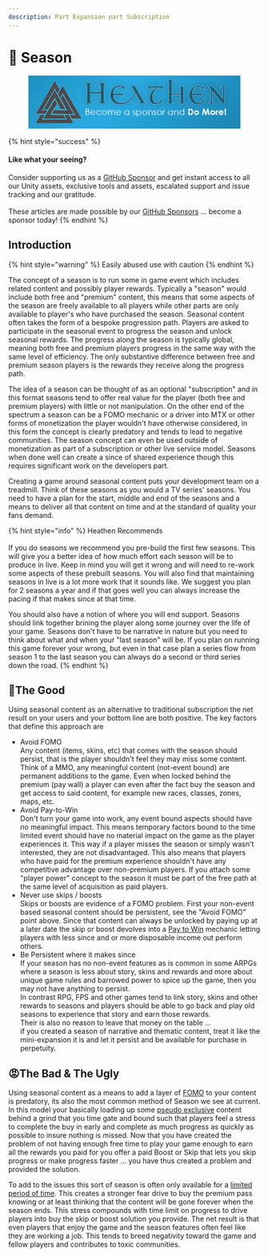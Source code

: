 ```yaml
---
description: Part Expansion part Subscription
---
```


# 🤔 Season

<figure><img src="../../../../../.gitbook/assets/512x128 Sponsor Banner.png" alt="Become a sponsor and Do More"><figcaption></figcaption></figure>

{% hint style="success" %}
#### Like what your seeing?

Consider supporting us as a [GitHub Sponsor](../../../../become-a-sponsor.md) and get instant access to all our Unity assets, exclusive tools and assets, escalated support and issue tracking and our gratitude.\
\
These articles are made possible by our [GitHub Sponsors](https://github.com/sponsors/heathen-engineering) ... become a sponsor today!
{% endhint %}

## Introduction

{% hint style="warning" %}
Easily abused use with caution
{% endhint %}

The concept of a season is to run some in game event which includes related content and possibly player rewards. Typically a "season" would include both free and "premium" content, this means that some aspects of the season are freely available to all players while other parts are only available to player's who have purchased the season. Seasonal content often takes the form of a bespoke progression path. Players are asked to participate in the seasonal event to progress the season and unlock seasonal rewards. The progress along the season is typically global, meaning both free and premium players progress in the same way with the same level of efficiency. The only substantive difference between free and premium season players is the rewards they receive along the progress path.

The idea of a season can be thought of as an  optional "subscription" and in this format seasons tend to offer real value for the player (both free and premium players) with little or not manipulation. On the other end of the spectrum a season can be a FOMO mechanic or a driver into MTX or other forms of monetization the player wouldn't have otherwise considered, in this form the concept is clearly predatory and tends to lead to negative communities. The season concept can even be used outside of monetization as part of a subscription or other live service model. Seasons when done well can create a since of shared experience though this requires significant work on the developers part.

Creating a game around seasonal content puts your development team on a treadmill. Think of these seasons as you would a TV series' seasons. You need to have a plan for the start, middle and end of the seasons and a means to deliver all that content on time and at the standard of quality your fans demand.

{% hint style="info" %}
Heathen Recommends\
\
If you do seasons we recommend you pre-build the first few seasons. This will give you a better idea of how much effort each season will be to produce in live. Keep in mind you will get it wrong and will need to re-work some aspects of these prebuilt seasons. You will also find that maintaining seasons in live is a lot more work that it sounds like. We suggest you plan for 2 seasons a year and if that goes well you can always increase the pacing if that makes since at that time.



You should also have a notion of where you will end support. Seasons should link together brining the player along some journey over the life of your game. Seasons don't have to be narrative in nature but you need to think about what and when your "last season" will be. If you plan on running this game forever your wrong, but even in that case plan a series flow from season 1 to the last season you can always do a second or third series down the road.
{% endhint %}

## :tada:The Good

Using seasonal content as an alternative to traditional subscription the net result on your users and your bottom line are both positive. The key factors that define this approach are

* Avoid FOMO\
  Any content (items, skins, etc) that comes with the season should persist, that is the player shouldn't feel they may miss some content. Think of a MMO, any meaningful content (not-event bound) are permanent additions to the game. Even when locked behind the premium (pay wall) a player can even after the fact buy the season and get access to said content, for example new races, classes, zones, maps, etc.
* Avoid Pay-to-Win\
  Don't turn your game into work, any event bound aspects should have no meaningful impact. This means temporary factors bound to the time limited event should have no material impact on the game as the player experiences it. This way if a player misses the season or simply wasn't interested, they are not disadvantaged. This also means that players who have paid for the premium experience shouldn't have any competitive advantage over non-premium players. If you attach some "player power" concept to the season it must be part of the free path at the same level of acquisition as paid players.
* Never use skips / boosts\
  Skips or boosts are evidence of a FOMO problem. First your non-event based seasonal content should be persistent, see the "Avoid FOMO" point above. Since that content can always be unlocked by paying up at a later date the skip or boost devolves into a [Pay to Win](../models/pay-to-win.md) mechanic letting players with less since and or more disposable income out perform others.&#x20;
* Be Persistent where it makes since\
  If your season has no non-event features as is common in some ARPGs where a season is less about story, skins and rewards and more about unique game rules and barrowed power to spice up the game, then you may not have anything to persist.\
  In contrast RPG, FPS and other games tend to link story, skins and other rewards to seasons and players should be able to go back and play old seasons to experience that story and earn those rewards. \
  Their is also no reason to leave that money on the table ...  \
  if you created a season of narrative and thematic content, treat it like the mini-expansion it is and let it persist and be available for purchase in perpetuity.

## :rage:The Bad & The Ugly

Using seasonal content as a means to add a layer of [FOMO](../predatory-practices/fear-of-missing-out-fomo.md) to your content is predatory, its also the most common method of Season we see at current. In this model your basically loading up some [pseudo exclusive](artificial-scarcity.md) content behind a grind that you time gate and bound such that players feel a stress to complete the buy in early and complete as much progress as quickly as possible to insure nothing is missed. Now that you have created the problem of not having enough free time to play your game enough to earn all the rewards you paid for you offer a paid Boost or Skip that lets you skip progress or make progress faster ... you have thus created a problem and provided the solution.

To add to the issues this sort of season is often only available for a [limited period of time](artificial-scarcity.md). This creates a stronger fear drive to buy the premium pass knowing or at least thinking that the content will be gone forever when the season ends. This stress compounds with time limit on progress to drive players into buy the skip or boost solution you provide. The net result is that even players that enjoy the game and the season features often feel like they are working a job. This tends to breed negativity toward the game and fellow players and contributes to toxic communities.
